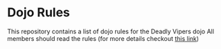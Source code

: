 Dojo Rules
==========

This repository contains a list of dojo rules for the Deadly Vipers dojo
All members should read the rules (for more details checkout [this link](https://github.com/deadlyvipers))

